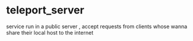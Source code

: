# teleport_server
service run in a public server , accept requests from clients whose wanna  share their local host to the internet 

